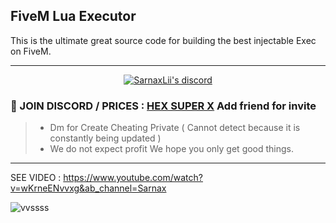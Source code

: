 ## FiveM Lua Executor 
 This is the ultimate great source code for building the best injectable Exec on FiveM.

***
  <p align="center">
    <a href="https://discord.com/users/943374631644045363">
        <img title="Sarnax discord" alt="SarnaxLii's discord" src="https://discord.c99.nl/widget/theme-3/943374631644045363.png"/>
    </a>
</p>


### 💬 JOIN DISCORD / PRICES  : [HEX SUPER X](https://discord.com/users/943374631644045363) Add friend for invite
> - Dm for Create Cheating Private ( Cannot detect because it is constantly being updated )
> - We do not expect profit We hope you only get good things.
***

SEE VIDEO : https://www.youtube.com/watch?v=wKrneENvvxg&ab_channel=Sarnax

![vvssss](https://user-images.githubusercontent.com/94861415/156057386-4e474c8f-1259-4a43-b797-604852691884.png)


